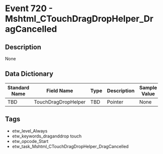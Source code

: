 # Event 720 - Mshtml_CTouchDragDropHelper_DragCancelled

## Description
None

## Data Dictionary
|Standard Name|Field Name|Type|Description|Sample Value|
|---|---|---|---|---|
|TBD|TouchDragDropHelper|TBD|Pointer|None|None|

## Tags
* etw_level_Always
* etw_keywords_draganddrop touch
* etw_opcode_Start
* etw_task_Mshtml_CTouchDragDropHelper_DragCancelled